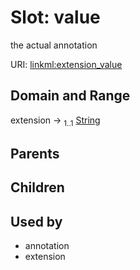 
# Slot: value


the actual annotation

URI: [linkml:extension_value](https://w3id.org/linkml/extension_value)


## Domain and Range

extension &#8594;  <sub>1..1</sub> [String](types/String.md)

## Parents


## Children


## Used by

 * annotation
 * extension
